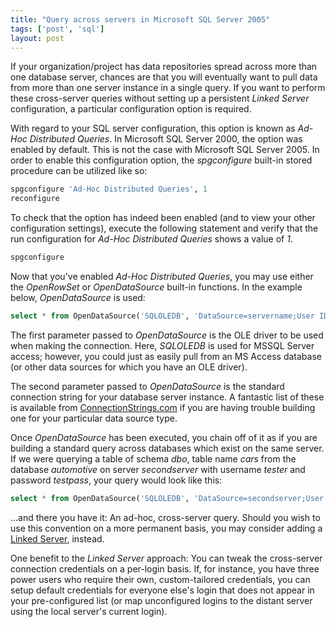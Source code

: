```yaml
---
title: "Query across servers in Microsoft SQL Server 2005"
tags: ['post', 'sql']
layout: post
---
```


If your organization/project has data repositories spread across more
than one database server, chances are that you will eventually want to
pull data from more than one server instance in a single query. If you
want to perform these cross-server queries without setting up a
persistent *Linked Server* configuration, a particular configuration
option is required.<!--more-->

With regard to your SQL server configuration, this option is known as
*Ad-Hoc Distributed Queries*. In Microsoft SQL Server 2000, the option
was enabled by default. This is not the case with Microsoft SQL Server
2005. In order to enable this configuration option, the *spgconfigure*
built-in stored procedure can be utilized like so:


```sql
spgconfigure 'Ad-Hoc Distributed Queries', 1
reconfigure
```

To check that the option has indeed been enabled (and to view your other
configuration settings), execute the following statement and verify that
the run configuration for *Ad-Hoc Distributed Queries* shows a value of
*1*.

```sql
spgconfigure
```

Now that you've enabled *Ad-Hoc Distributed Queries*, you may use either
the *OpenRowSet* or *OpenDataSource* built-in functions. In the example
below, *OpenDataSource* is used:

```sql
select * from OpenDataSource('SQLOLEDB', 'DataSource=servername;User ID=user;Password=password').databasename.schema.tablename
```

The first parameter passed to *OpenDataSource* is the OLE driver to be
used when making the connection. Here, *SQLOLEDB* is used for MSSQL
Server access; however, you could just as easily pull from an MS Access
database (or other data sources for which you have an OLE driver).

The second parameter passed to *OpenDataSource* is the standard
connection string for your database server instance. A fantastic list of
these is available from
[ConnectionStrings.com](https://www.connectionstrings.com) if you are
having trouble building one for your particular data source type.

Once *OpenDataSource* has been executed, you chain off of it as if you
are building a standard query across databases which exist on the same
server. If we were querying a table of schema *dbo*, table name *cars*
from the database *automotive* on server *secondserver* with username
*tester* and password *testpass*, your query would look like this:

```sql
select * from OpenDataSource('SQLOLEDB', 'DataSource=secondserver;User ID=tester;Password=testpass').automotive.dbo.cars
```

...and there you have it: An ad-hoc, cross-server query. Should you wish
to use this convention on a more permanent basis, you may consider adding a
[Linked Server](https://docs.microsoft.com/en-us/sql/relational-databases/linked-servers/linked-servers-database-engine),
instead.

One benefit to the *Linked Server* approach: You can tweak the
cross-server connection credentials on a per-login basis. If, for
instance, you have three power users who require their own,
custom-tailored credentials, you can setup default credentials for
everyone else's login that does not appear in your pre-configured list
(or map unconfigured logins to the distant server using the local
server's current login).
